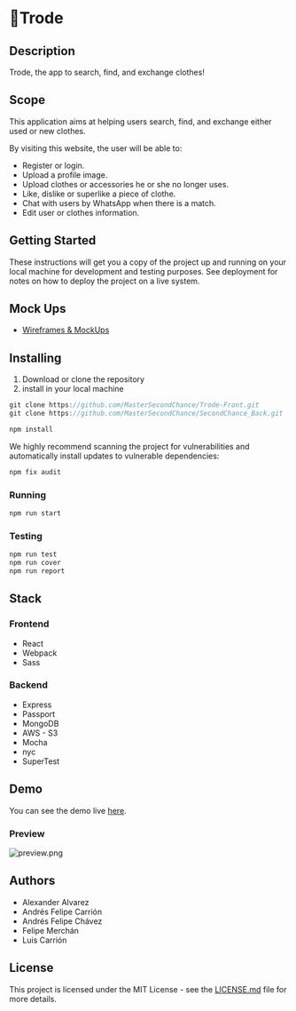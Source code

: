 # :shirt:Trode

## Description

Trode, the app to search, find, and exchange clothes!

## Scope

This application aims at helping users search, find, and exchange either used or new clothes.

By visiting this website, the user will be able to:

- Register or login.
- Upload a profile image.
- Upload clothes or accessories he or she no longer uses.
- Like, dislike or superlike a piece of clothe.
- Chat with users by WhatsApp when there is a match.
- Edit user or clothes information.

## **Getting Started**

These instructions will get you a copy of the project up and running on your local machine for development and testing purposes. See deployment for notes on how to deploy the project on a live system.

## Mock Ups

- [Wireframes & MockUps](https://www.figma.com/file/TxD8bIGgXi1UTRwy9BVsA7/Trode?node-id=24%3A3)

## Installing

1. Download or clone the repository
2. install in your local machine

```jsx
git clone https://github.com/MasterSecondChance/Trode-Front.git
git clone https://github.com/MasterSecondChance/SecondChance_Back.git
```
```jsx
npm install
```
We highly recommend scanning the project for vulnerabilities and automatically install updates to vulnerable dependencies:
```jsx
npm fix audit
```

### Running
```jsx
npm run start
```

### Testing
```jsx
npm run test
npm run cover
npm run report
```

## Stack

### Frontend
- React
- Webpack
- Sass

### Backend
- Express
- Passport
- MongoDB
- AWS - S3
- Mocha
- nyc
- SuperTest

## Demo

You can see the demo live [here](trode.netlify.app/).

### Preview

![preview.png](https://estaticos.elperiodico.com/resources/jpg/8/0/casi-anos-despues-creador-del-codigo-verde-matrix-desvela-significado-1508915513708.jpg)

## Authors

- Alexander Alvarez
- Andrés Felipe Carrión
- Andrés Felipe Chávez
- Felipe Merchán
- Luis Carrión

## **License**

This project is licensed under the MIT License - see the [LICENSE.md](https://gist.github.com/PurpleBooth/LICENSE.md) file for more details.
